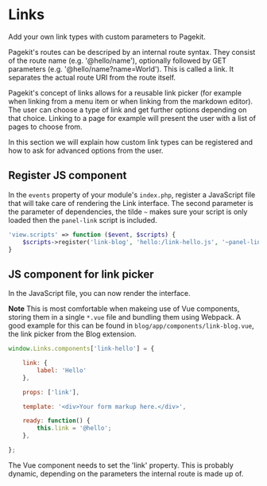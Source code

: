 # Links

<p class="uk-article-lead">Add your own link types with custom parameters to Pagekit.</p>

Pagekit's routes can be descriped by an internal route syntax. They consist of the route name (e.g. '@hello/name'), optionally followed by GET parameters (e.g. '@hello/name?name=World'). This is called a link. It separates the actual route URI from the route itself.

Pagekit's concept of links allows for a reusable link picker (for example when linking from a menu item or when linking from the markdown editor). The user can choose a type of link and get further options depending on that choice. Linking to a page for example will present the user with a list of pages to choose from.

In this section we will explain how custom link types can be registered and how to ask for advanced options from the user.


## Register JS component

In the `events` property of your module's `index.php`, register a JavaScript file that will take care of rendering the Link interface. The second parameter is the parameter of dependencies, the tilde `~` makes sure your script is only loaded then the `panel-link` script is included.

```php
'view.scripts' => function ($event, $scripts) {
    $scripts->register('link-blog', 'hello:/link-hello.js', '~panel-link');
}
```


## JS component for link picker

In the JavaScript file, you can now render the interface.

**Note** This is most comfortable when makeing use of Vue components, storing them in a single `*.vue` file and bundling them using Webpack. A good example for this can be found in `blog/app/components/link-blog.vue`, the link picker from the Blog extension.

```js
window.Links.components['link-hello'] = {

    link: {
        label: 'Hello'
    },

    props: ['link'],

    template: '<div>Your form markup here.</div>',

    ready: function() {
        this.link = '@hello';
    },

};
```

The Vue component needs to set the 'link' property. This is probably dynamic, depending on the parameters the internal route is made up of.